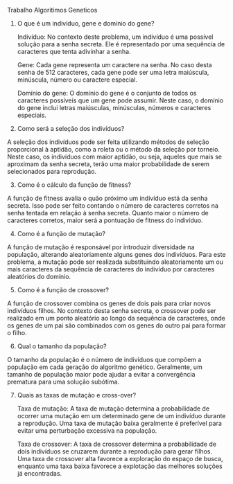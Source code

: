 Trabalho Algoritimos Geneticos 

1. O que é um indivíduo, gene e domínio do gene?

    Indivíduo: No contexto deste problema, um indivíduo é uma possível solução para a senha secreta. Ele é representado por uma sequência de caracteres que tenta adivinhar a senha.

    Gene: Cada gene representa um caractere na senha. No caso desta senha de 512 caracteres, cada gene pode ser uma letra maiúscula, minúscula, número ou caractere especial.

    Domínio do gene: O domínio do gene é o conjunto de todos os caracteres possíveis que um gene pode assumir. Neste caso, o domínio do gene inclui letras maiúsculas, minúsculas, números e caracteres especiais.

2. Como será a seleção dos indivíduos?

A seleção dos indivíduos pode ser feita utilizando métodos de seleção proporcional à aptidão, como a roleta ou o método da seleção por torneio. Neste caso, os indivíduos com maior aptidão, ou seja, aqueles que mais se aproximam da senha secreta, terão uma maior probabilidade de serem selecionados para reprodução.

3. Como é o cálculo da função de fitness?

A função de fitness avalia o quão próximo um indivíduo está da senha secreta. Isso pode ser feito contando o número de caracteres corretos na senha tentada em relação à senha secreta. Quanto maior o número de caracteres corretos, maior será a pontuação de fitness do indivíduo.

4. Como é a função de mutação?

A função de mutação é responsável por introduzir diversidade na população, alterando aleatoriamente alguns genes dos indivíduos. Para este problema, a mutação pode ser realizada substituindo aleatoriamente um ou mais caracteres da sequência de caracteres do indivíduo por caracteres aleatórios do domínio.

5. Como é a função de crossover?

A função de crossover combina os genes de dois pais para criar novos indivíduos filhos. No contexto desta senha secreta, o crossover pode ser realizado em um ponto aleatório ao longo da sequência de caracteres, onde os genes de um pai são combinados com os genes do outro pai para formar o filho.

6. Qual o tamanho da população?

O tamanho da população é o número de indivíduos que compõem a população em cada geração do algoritmo genético. Geralmente, um tamanho de população maior pode ajudar a evitar a convergência prematura para uma solução subótima.

7. Quais as taxas de mutação e cross-over?

    Taxa de mutação: A taxa de mutação determina a probabilidade de ocorrer uma mutação em um determinado gene de um indivíduo durante a reprodução. Uma taxa de mutação baixa geralmente é preferível para evitar uma perturbação excessiva na população.

    Taxa de crossover: A taxa de crossover determina a probabilidade de dois indivíduos se cruzarem durante a reprodução para gerar filhos. Uma taxa de crossover alta favorece a exploração do espaço de busca, enquanto uma taxa baixa favorece a explotação das melhores soluções já encontradas.